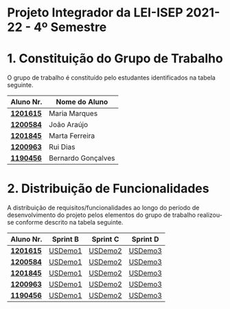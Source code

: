 # Projeto Integrador da LEI-ISEP 2021-22 - 4º Semestre

# 1. Constituição do Grupo de Trabalho

O grupo de trabalho é constituído pelo estudantes identificados na tabela seguinte.

| Aluno Nr.	                    | Nome do Aluno	     |
|-------------------------------|--------------------|
| **[1201615](/docs/1201615/)** | Maria Marques      |
| **[1200584](/docs/1200584/)** | João Araújo        |
| **[1201845](/docs/1201845/)** | Marta Ferreira     |
| **[1200963](/docs/1200963/)** | Rui Dias           |
| **[1190456](/docs/1190456/)** | Bernardo Gonçalves |

# 2. Distribuição de Funcionalidades ###

A distribuição de requisitos/funcionalidades ao longo do período de desenvolvimento do projeto pelos elementos do grupo de trabalho realizou-se conforme descrito na tabela seguinte.

| Aluno Nr.	                    | Sprint B | Sprint C | Sprint D |
|-------------------------------|----------|----------|----------|
| [**1201615**](/docs/1201615/) | [USDemo1](/docs/USDemo1)| [USDemo2](/docs/USDemo2)| [USDemo3](/docs/USDemo3) |
| [**1200584**](/docs/1200584/) | [USDemo1](/docs/USDemo1)| [USDemo2](/docs/USDemo2)| [USDemo3](/docs/USDemo3) |
| [**1201845**](/docs/1201845/) | [USDemo1](/docs/USDemo1)| [USDemo2](/docs/USDemo2)| [USDemo3](/docs/USDemo3) |
| [**1200963**](/docs/1200963/) | [USDemo1](/docs/USDemo1)| [USDemo2](/docs/USDemo2)| [USDemo3](/docs/USDemo3) |
| [**1190456**](/docs/1190456/) | [USDemo1](/docs/USDemo1)| [USDemo2](/docs/USDemo2)| [USDemo3](/docs/USDemo3) ||          |          |          |